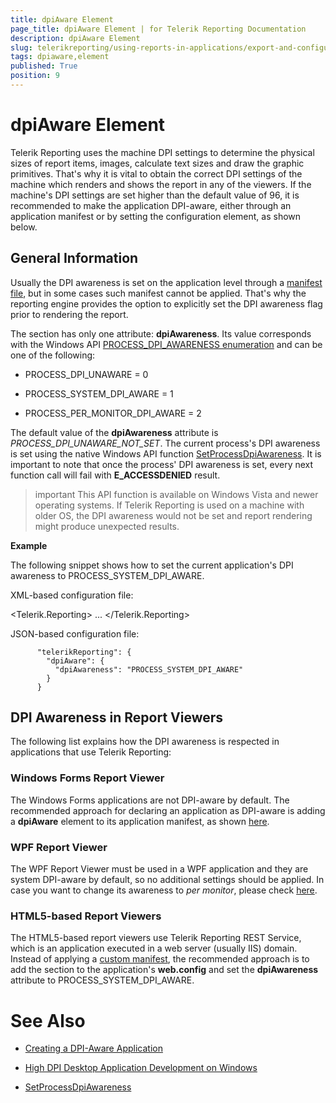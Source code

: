 ```yaml
---
title: dpiAware Element
page_title: dpiAware Element | for Telerik Reporting Documentation
description: dpiAware Element
slug: telerikreporting/using-reports-in-applications/export-and-configure/configure-the-report-engine/dpiaware-element
tags: dpiaware,element
published: True
position: 9
---
```


# dpiAware Element



Telerik Reporting uses the machine DPI settings to determine the physical sizes of report items, images, calculate text sizes
        and draw the graphic primitives. That's why it is vital to obtain the correct DPI settings of the machine which renders and shows the report in any of the viewers.
        If the machine's DPI settings are set higher than the default value of 96, it is recommended to make the application DPI-aware, either
        through an application manifest or by setting the __<dpiAware>__ configuration element, as shown below.
      

## General Information

Usually the DPI awareness is set on the application level through a
          [manifest file](https://msdn.microsoft.com/library/windows/desktop/mt843498(v=vs.85).aspx(d=robot)), but in some cases such manifest cannot be applied. That's why the reporting engine
          provides the option to explicitly set the DPI awareness flag prior to rendering the report.
        

The __<dpiAware>__ section has only one attribute: __dpiAwareness__.
          Its value corresponds with the Windows API
          [PROCESS_DPI_AWARENESS enumeration](https://msdn.microsoft.com/en-us/library/windows/desktop/dn280512(v=vs.85).aspx)
          and can be one of the following:
        

* PROCESS_DPI_UNAWARE = 0

* PROCESS_SYSTEM_DPI_AWARE = 1

* PROCESS_PER_MONITOR_DPI_AWARE = 2

The default value of the __dpiAwareness__ attribute is *PROCESS_DPI_UNAWARE_NOT_SET*.
          The current process's DPI awareness is set using the native Windows API function
          [SetProcessDpiAwareness](https://msdn.microsoft.com/en-us/library/windows/desktop/dn302122(v=vs.85).aspx).
          It is important to note that once the process' DPI awareness is set, every next function call will fail with __E_ACCESSDENIED__ result.
        

>important This API function is available on Windows Vista and newer operating systems. If Telerik Reporting is used on a machine with older OS, the DPI awareness would not be set and report rendering might produce unexpected results.          


__Example__

The following snippet shows how to set the current application's DPI awareness to PROCESS_SYSTEM_DPI_AWARE.
        

XML-based configuration file:

	
<Telerik.Reporting>
...
  <dpiAware dpiAwareness="PROCESS_SYSTEM_DPI_AWARE"></dpiAware>
</Telerik.Reporting>




JSON-based configuration file:

	
          "telerikReporting": {
            "dpiAware": {
              "dpiAwareness": "PROCESS_SYSTEM_DPI_AWARE"
            }
          }
          



## DPI Awareness in Report Viewers

The following list explains how the DPI awareness is respected in applications that use Telerik Reporting:

### Windows Forms Report Viewer

The Windows Forms applications are not DPI-aware by default. The recommended approach for declaring an application as DPI-aware
              is adding a __dpiAware__ element to its application manifest, as shown
              [here](https://docs.telerik.com/reporting/winforms-report-viewer).              
            

### WPF Report Viewer

The WPF Report Viewer must be used in a WPF application and they are system DPI-aware by default, so no additional settings should be applied.
              In case you want to change its awareness to *per monitor*, please check
              [here](https://msdn.microsoft.com/en-us/library/windows/desktop/ee308410(v=vs.85).aspx).
              

### HTML5-based Report Viewers

The HTML5-based report viewers use Telerik Reporting REST Service, which is an application executed in a web server (usually IIS) domain. Instead of applying a
              [custom manifest](https://docs.microsoft.com/en-us/iis/publish/using-web-deploy/using-custom-manifests), the recommended approach is to add the __<dpiAware>__ section to the
              application's __web.config__ and set the __dpiAwareness__ attribute to PROCESS_SYSTEM_DPI_AWARE.
            

# See Also[](F25EB909-7941-4B78-B24C-4025257A26C4#dpiAware)

 * [Creating a DPI-Aware Application](https://msdn.microsoft.com/en-us/library/ms701681(v=vs.85).aspx)

 * [High DPI Desktop Application Development on Windows](https://msdn.microsoft.com/library/windows/desktop/mt843498(v=vs.85).aspx(d=robot))

 * [SetProcessDpiAwareness](https://msdn.microsoft.com/en-us/library/windows/desktop/dn302122(v=vs.85).aspx)
